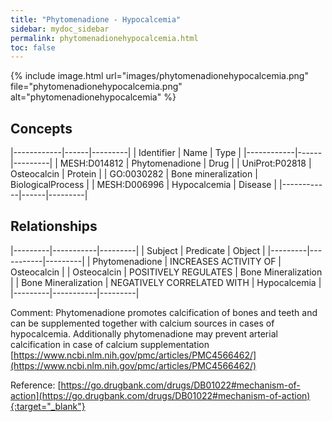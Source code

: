 ```yaml
---
title: "Phytomenadione - Hypocalcemia"
sidebar: mydoc_sidebar
permalink: phytomenadionehypocalcemia.html
toc: false 
---
```


{% include image.html url="images/phytomenadionehypocalcemia.png" file="phytomenadionehypocalcemia.png" alt="phytomenadionehypocalcemia" %}

## Concepts

|------------|------|---------|
| Identifier | Name | Type    |
|------------|------|---------|
| MESH:D014812 | Phytomenadione | Drug |
| UniProt:P02818 | Osteocalcin | Protein |
| GO:0030282 | Bone mineralization | BiologicalProcess |
| MESH:D006996 | Hypocalcemia | Disease |
|------------|------|---------|

## Relationships

|---------|-----------|---------|
| Subject | Predicate | Object  |
|---------|-----------|---------|
| Phytomenadione | INCREASES ACTIVITY OF | Osteocalcin |
| Osteocalcin | POSITIVELY REGULATES | Bone Mineralization |
| Bone Mineralization | NEGATIVELY CORRELATED WITH | Hypocalcemia |
|---------|-----------|---------|

Comment: Phytomenadione promotes calcification of bones and teeth and can be supplemented together with calcium sources in cases of hypocalcemia. Additionally phytomenadione may prevent arterial calcification in case of calcium supplementation [https://www.ncbi.nlm.nih.gov/pmc/articles/PMC4566462/](https://www.ncbi.nlm.nih.gov/pmc/articles/PMC4566462/)

Reference: [https://go.drugbank.com/drugs/DB01022#mechanism-of-action](https://go.drugbank.com/drugs/DB01022#mechanism-of-action){:target="_blank"}